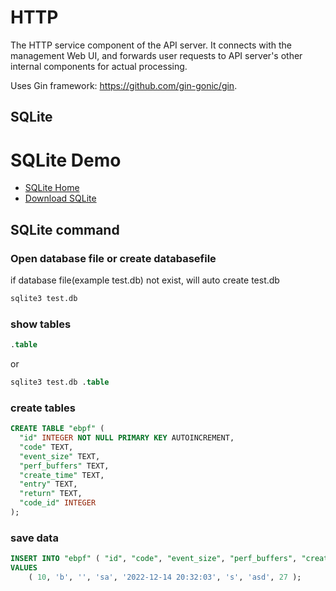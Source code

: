 # HTTP

The HTTP service component of the API server. It connects with the management
Web UI, and forwards user requests to API server's other internal components for
actual processing.

Uses Gin framework: https://github.com/gin-gonic/gin.

## SQLite

# SQLite Demo

- [SQLite Home](https://www.sqlite.org/index.html)
- [Download SQLite](https://www.sqlite.org/download.html)

## SQLite command

### Open database file or create databasefile
if database file(example test.db) not exist, will auto create test.db
```bash
sqlite3 test.db
```

### show tables
```sql
.table
```
or
```sql
sqlite3 test.db .table
```

### create tables
```sql
CREATE TABLE "ebpf" (
  "id" INTEGER NOT NULL PRIMARY KEY AUTOINCREMENT,
  "code" TEXT,
  "event_size" TEXT,
  "perf_buffers" TEXT,
  "create_time" TEXT,
  "entry" TEXT,
  "return" TEXT,
  "code_id" INTEGER
);
```

### save data
```sql
INSERT INTO "ebpf" ( "id", "code", "event_size", "perf_buffers", "create_time", "entry", "return", "code_id" )
VALUES
	( 10, 'b', '', 'sa', '2022-12-14 20:32:03', 's', 'asd', 27 );
```
